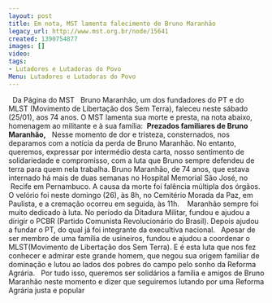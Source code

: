 ```yaml
---
layout: post
title: Em nota, MST lamenta falecimento de Bruno Maranhão
legacy_url: http://www.mst.org.br/node/15641
created: 1390754877
images: []
video: 
tags:
- Lutadores e Lutadoras do Povo
Menu: Lutadores e Lutadoras do Povo
---
```



 
Da Página do MST
 
Bruno Maranhão, um dos fundadores do PT e do MLST (Movimento de Libertação dos Sem Terra), faleceu neste sábado (25/01), aos 74 anos. O MST lamenta sua morte e presta, na nota abaixo, homenagem ao militante e à sua família: 
**Prezados familiares de Bruno Maranhão,**
 
Nesse momento de dor e tristeza, consternados, nos deparamos com a notícia da perda de Bruno Maranhão. No entanto, queremos, expressar por intermédio desta carta, nosso sentimento de solidariedade e compromisso, com a luta que Bruno sempre defendeu de terra para quem nela trabalha.
Bruno Maranhão, de 74 anos, que estava internado há mais de duas semanas no Hospital Memorial São José, no  Recife em Pernambuco. A causa da morte foi falência múltipla dos órgãos. O velório foi neste domingo (26), às 8h, no Cemitério Morada da Paz, em Paulista, e a cremação ocorreu em seguida, às 11h. 
 
Maranhão sempre foi muito dedicado à luta. No período da Ditadura Militar, fundou e ajudou a dirigir o PCBR (Partido Comunista Revolucionário do Brasil). Depois ajudou a fundar o PT, do qual já foi integrante da execultiva nacional.
 
Apesar de ser membro de uma família de usineiros, fundou e ajudou a coordenar o MLST(Movimento de Libertação dos Sem Terra). E é esta luta que nos fez conhecer e admirar este grande homem, que negou sua origem familiar de dominação e lutou ao lados dos pobres do campo pelo sonho da Reforma Agrária.
 
Por tudo isso, queremos ser solidários a família e amigos de Bruno Maranhão neste momento e dizer que seguiremos lutando por uma Reforma Agrária justa e popular
